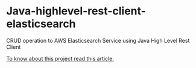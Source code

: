 # Java-highlevel-rest-client-elasticsearch
CRUD operation to AWS Elasticsearch Service using Java High Level Rest Client




[To know about this project read this article.](https://www.elastic.co/guide/en/elasticsearch/client/java-rest/current/java-rest-high.html)

